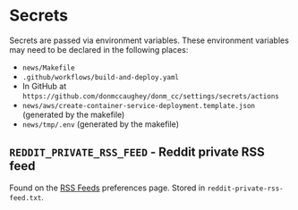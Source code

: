 # Secrets

Secrets are passed via environment variables.  These environment variables may
need to be declared in the following places:

- `news/Makefile`
- `.github/workflows/build-and-deploy.yaml`
- In GitHub at `https://github.com/donmccaughey/donm_cc/settings/secrets/actions`
- `news/aws/create-container-service-deployment.template.json`  (generated by the makefile)
- `news/tmp/.env` (generated by the makefile)


## `REDDIT_PRIVATE_RSS_FEED` - Reddit private RSS feed

Found on the [RSS Feeds](https://www.reddit.com/prefs/feeds/) preferences page.
Stored in `reddit-private-rss-feed.txt`.
